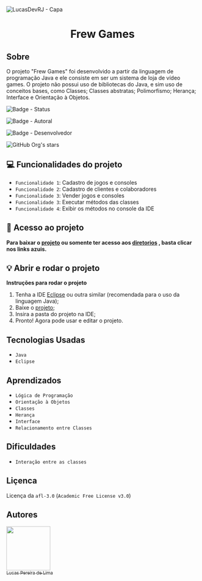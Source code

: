 ![LucasDevRJ - Capa](https://user-images.githubusercontent.com/95040236/147415952-3be56c26-f85d-4489-bb6b-e32128ac7ce3.png)

<h1 align="center">Frew Games</h1>

## Sobre
O projeto "Frew Games" foi desenvolvido a partir da linguagem de programação Java e ele consiste em ser um sistema de loja de vídeo games. O projeto não possui uso de bibliotecas do Java, e sim uso de conceitos bases, como Classes; Classes abstratas; Polimorfismo; Herança; Interface e Orientação à Objetos. 

![Badge - Status](https://img.shields.io/badge/Status-Finalizado-brightgreen)

![Badge - Autoral](https://img.shields.io/badge/Autoral-Sim-brightgreen)

![Badge - Desenvolvedor](https://img.shields.io/badge/Desenvolvedor-LucasDevRJ-brightgreen)

![GitHub Org's stars](https://img.shields.io/github/stars/lucasDevRJ?style=social)

## :computer: Funcionalidades do projeto

- `Funcionalidade 1`: Cadastro de jogos e consoles
- `Funcionalidade 2`: Cadastro de clientes e colaboradores
- `Funcionalidade 3`: Vender jogos e consoles
- `Funcionalidade 3`: Executar métodos das classes
- `Funcionalidade 4`: Exibir os métodos no console da IDE

## :open_file_folder: Acesso ao projeto

**Para baixar o <a href="https://github.com/LucasDevRJ/frewGames/archive/refs/heads/master.zip" >projeto<a/> ou somente ter acesso aos <a href="https://github.com/LucasDevRJ/frewGames">diretorios<a/> , basta clicar nos links azuis.**

## :bulb: Abrir e rodar o projeto

**Instruções para rodar o projeto**
1. Tenha a IDE <a href="https://www.eclipse.org/ide/">Eclipse<a/> ou outra similar (recomendada para o uso da linguagem Java);
2. Baixe o <a href="https://github.com/LucasDevRJ/frewGames/archive/refs/heads/master.zip" >projeto<a/>;
3. Insira a pasta do projeto na IDE;
4. Pronto! Agora pode usar e editar o projeto.

## Tecnologias Usadas
- `Java`
- `Eclipse`
  
## Aprendizados
  * `Lógica de Programação`
  * `Orientação à Objetos`
  * `Classes`
  * `Herança`
  * `Interface`
  * `Relacionamento entre Classes`
  
## Dificuldades
  * `Interação entre as classes`

## Liçenca

Licença da `afl-3.0` (`Academic Free License v3.0`)

## Autores

[<img src="https://avatars.githubusercontent.com/u/95040236?v=4" width=115><br><sub>Lucas Pereira de Lima</sub>](https://github.com/LucasDevRJ)
